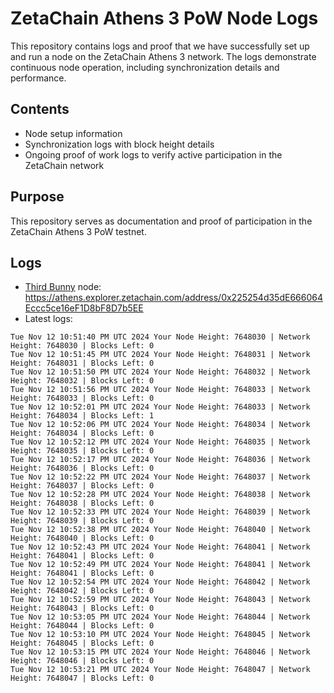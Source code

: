 # ZetaChain Athens 3 PoW Node Logs
This repository contains logs and proof that we have successfully set up and run a node on the ZetaChain Athens 3 network. The logs demonstrate continuous node operation, including synchronization details and performance.

## Contents
- Node setup information
- Synchronization logs with block height details
- Ongoing proof of work logs to verify active participation in the ZetaChain network

## Purpose
This repository serves as documentation and proof of participation in the ZetaChain Athens 3 PoW testnet.

## Logs

- [Third Bunny](https://thirdbunny.xyz/) node: https://athens.explorer.zetachain.com/address/0x225254d35dE666064Eccc5ce16eF1D8bF8D7b5EE
- Latest logs:
```
Tue Nov 12 10:51:40 PM UTC 2024 Your Node Height: 7648030 | Network Height: 7648030 | Blocks Left: 0
Tue Nov 12 10:51:45 PM UTC 2024 Your Node Height: 7648031 | Network Height: 7648031 | Blocks Left: 0
Tue Nov 12 10:51:50 PM UTC 2024 Your Node Height: 7648032 | Network Height: 7648032 | Blocks Left: 0
Tue Nov 12 10:51:56 PM UTC 2024 Your Node Height: 7648033 | Network Height: 7648033 | Blocks Left: 0
Tue Nov 12 10:52:01 PM UTC 2024 Your Node Height: 7648033 | Network Height: 7648034 | Blocks Left: 1
Tue Nov 12 10:52:06 PM UTC 2024 Your Node Height: 7648034 | Network Height: 7648034 | Blocks Left: 0
Tue Nov 12 10:52:12 PM UTC 2024 Your Node Height: 7648035 | Network Height: 7648035 | Blocks Left: 0
Tue Nov 12 10:52:17 PM UTC 2024 Your Node Height: 7648036 | Network Height: 7648036 | Blocks Left: 0
Tue Nov 12 10:52:22 PM UTC 2024 Your Node Height: 7648037 | Network Height: 7648037 | Blocks Left: 0
Tue Nov 12 10:52:28 PM UTC 2024 Your Node Height: 7648038 | Network Height: 7648038 | Blocks Left: 0
Tue Nov 12 10:52:33 PM UTC 2024 Your Node Height: 7648039 | Network Height: 7648039 | Blocks Left: 0
Tue Nov 12 10:52:38 PM UTC 2024 Your Node Height: 7648040 | Network Height: 7648040 | Blocks Left: 0
Tue Nov 12 10:52:43 PM UTC 2024 Your Node Height: 7648041 | Network Height: 7648041 | Blocks Left: 0
Tue Nov 12 10:52:49 PM UTC 2024 Your Node Height: 7648041 | Network Height: 7648041 | Blocks Left: 0
Tue Nov 12 10:52:54 PM UTC 2024 Your Node Height: 7648042 | Network Height: 7648042 | Blocks Left: 0
Tue Nov 12 10:52:59 PM UTC 2024 Your Node Height: 7648043 | Network Height: 7648043 | Blocks Left: 0
Tue Nov 12 10:53:05 PM UTC 2024 Your Node Height: 7648044 | Network Height: 7648044 | Blocks Left: 0
Tue Nov 12 10:53:10 PM UTC 2024 Your Node Height: 7648045 | Network Height: 7648045 | Blocks Left: 0
Tue Nov 12 10:53:15 PM UTC 2024 Your Node Height: 7648046 | Network Height: 7648046 | Blocks Left: 0
Tue Nov 12 10:53:21 PM UTC 2024 Your Node Height: 7648047 | Network Height: 7648047 | Blocks Left: 0
```
